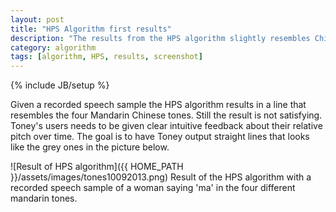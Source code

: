 ```yaml
---
layout: post
title: "HPS Algorithm first results"
description: "The results from the HPS algorithm slightly resembles Chinese tones"
category: algorithm
tags: [algorithm, HPS, results, screenshot]
---
```

{% include JB/setup %}

Given a recorded speech sample the HPS algorithm results in a line that resembles the four Mandarin Chinese tones.
Still the result is not satisfying. Toney's users needs to be given clear intuitive feedback about their relative pitch over time. The goal is to have Toney output straight lines that looks like the grey ones in the picture below.

![Result of HPS algorithm]({{ HOME_PATH }}/assets/images/tones10092013.png)
Result of the HPS algorithm with a recorded speech sample of a woman saying 'ma' in the four different mandarin tones.



